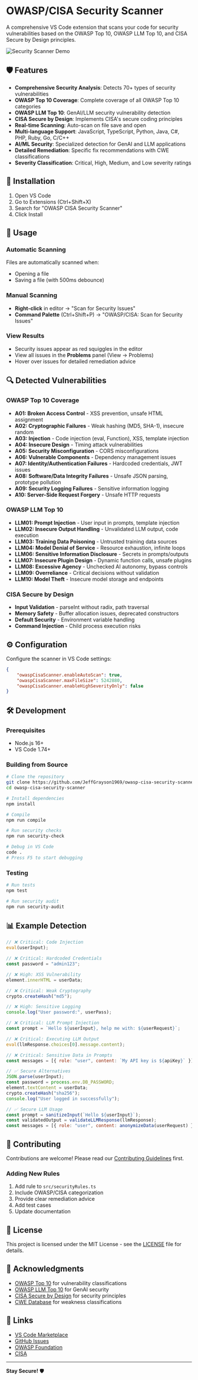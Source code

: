 # OWASP/CISA Security Scanner

A comprehensive VS Code extension that scans your code for security vulnerabilities based on the OWASP Top 10, OWASP LLM Top 10, and CISA Secure by Design principles.

![Security Scanner Demo](https://via.placeholder.com/600x300/1f1f1f/ffffff?text=Security+Scanner+Demo)

## 🛡️ Features

- **Comprehensive Security Analysis**: Detects 70+ types of security vulnerabilities
- **OWASP Top 10 Coverage**: Complete coverage of all OWASP Top 10 categories
- **OWASP LLM Top 10**: GenAI/LLM security vulnerability detection
- **CISA Secure by Design**: Implements CISA's secure coding principles
- **Real-time Scanning**: Auto-scan on file save and open
- **Multi-language Support**: JavaScript, TypeScript, Python, Java, C#, PHP, Ruby, Go, C/C++
- **AI/ML Security**: Specialized detection for GenAI and LLM applications
- **Detailed Remediation**: Specific fix recommendations with CWE classifications
- **Severity Classification**: Critical, High, Medium, and Low severity ratings

## 🚀 Installation

1. Open VS Code
2. Go to Extensions (Ctrl+Shift+X)
3. Search for "OWASP CISA Security Scanner"
4. Click Install

## 📖 Usage

### Automatic Scanning
Files are automatically scanned when:
- Opening a file
- Saving a file (with 500ms debounce)

### Manual Scanning
- **Right-click** in editor → "Scan for Security Issues"
- **Command Palette** (Ctrl+Shift+P) → "OWASP/CISA: Scan for Security Issues"

### View Results
- Security issues appear as red squiggles in the editor
- View all issues in the **Problems** panel (View → Problems)
- Hover over issues for detailed remediation advice

## 🔍 Detected Vulnerabilities

### OWASP Top 10 Coverage
- **A01: Broken Access Control** - XSS prevention, unsafe HTML assignment
- **A02: Cryptographic Failures** - Weak hashing (MD5, SHA-1), insecure random
- **A03: Injection** - Code injection (eval, Function), XSS, template injection
- **A04: Insecure Design** - Timing attack vulnerabilities
- **A05: Security Misconfiguration** - CORS misconfigurations
- **A06: Vulnerable Components** - Dependency management issues
- **A07: Identity/Authentication Failures** - Hardcoded credentials, JWT issues
- **A08: Software/Data Integrity Failures** - Unsafe JSON parsing, prototype pollution
- **A09: Security Logging Failures** - Sensitive information logging
- **A10: Server-Side Request Forgery** - Unsafe HTTP requests

### OWASP LLM Top 10
- **LLM01: Prompt Injection** - User input in prompts, template injection
- **LLM02: Insecure Output Handling** - Unvalidated LLM output, code execution
- **LLM03: Training Data Poisoning** - Untrusted training data sources
- **LLM04: Model Denial of Service** - Resource exhaustion, infinite loops
- **LLM06: Sensitive Information Disclosure** - Secrets in prompts/outputs
- **LLM07: Insecure Plugin Design** - Dynamic function calls, unsafe plugins
- **LLM08: Excessive Agency** - Unchecked AI autonomy, bypass controls
- **LLM09: Overreliance** - Critical decisions without validation
- **LLM10: Model Theft** - Insecure model storage and endpoints

### CISA Secure by Design
- **Input Validation** - parseInt without radix, path traversal
- **Memory Safety** - Buffer allocation issues, deprecated constructors
- **Default Security** - Environment variable handling
- **Command Injection** - Child process execution risks

## ⚙️ Configuration

Configure the scanner in VS Code settings:

```json
{
    "owaspCisaScanner.enableAutoScan": true,
    "owaspCisaScanner.maxFileSize": 5242880,
    "owaspCisaScanner.enableHighSeverityOnly": false
}
```

## 🛠️ Development

### Prerequisites
- Node.js 16+
- VS Code 1.74+

### Building from Source
```bash
# Clone the repository
git clone https://github.com/JeffGrayson1969/owasp-cisa-security-scanner.git
cd owasp-cisa-security-scanner

# Install dependencies
npm install

# Compile
npm run compile

# Run security checks
npm run security-check

# Debug in VS Code
code .
# Press F5 to start debugging
```

### Testing
```bash
# Run tests
npm test

# Run security audit
npm run security-audit
```

## 📊 Example Detection

```javascript
// ❌ Critical: Code Injection
eval(userInput);

// ❌ Critical: Hardcoded Credentials
const password = "admin123";

// ❌ High: XSS Vulnerability
element.innerHTML = userData;

// ❌ Critical: Weak Cryptography
crypto.createHash("md5");

// ❌ High: Sensitive Logging
console.log("User password:", userPass);

// ❌ Critical: LLM Prompt Injection
const prompt = `Hello ${userInput}, help me with: ${userRequest}`;

// ❌ Critical: Executing LLM Output
eval(llmResponse.choices[0].message.content);

// ❌ Critical: Sensitive Data in Prompts
const messages = [{ role: "user", content: `My API key is ${apiKey}` }];

// ✅ Secure Alternatives
JSON.parse(userInput);
const password = process.env.DB_PASSWORD;
element.textContent = userData;
crypto.createHash("sha256");
console.log("User logged in successfully");

// ✅ Secure LLM Usage
const prompt = sanitizeInput(`Hello ${userInput}`);
const validatedOutput = validateLLMResponse(llmResponse);
const messages = [{ role: "user", content: anonymizeData(userRequest) }];
```

## 🤝 Contributing

Contributions are welcome! Please read our [Contributing Guidelines](CONTRIBUTING.md) first.

### Adding New Rules
1. Add rule to `src/securityRules.ts`
2. Include OWASP/CISA categorization
3. Provide clear remediation advice
4. Add test cases
5. Update documentation

## 📄 License

This project is licensed under the MIT License - see the [LICENSE](LICENSE) file for details.

## 🙏 Acknowledgments

- [OWASP Top 10](https://owasp.org/www-project-top-ten/) for vulnerability classifications
- [OWASP LLM Top 10](https://owasp.org/www-project-top-10-for-large-language-model-applications/) for GenAI security
- [CISA Secure by Design](https://www.cisa.gov/secure-by-design) for security principles
- [CWE Database](https://cwe.mitre.org/) for weakness classifications

## 🔗 Links

- [VS Code Marketplace](https://marketplace.visualstudio.com/)
- [GitHub Issues](https://github.com/JeffGrayson1969/owasp-cisa-security-scanner/issues)
- [OWASP Foundation](https://owasp.org/)
- [CISA](https://www.cisa.gov/)

---

**Stay Secure!** 🛡️